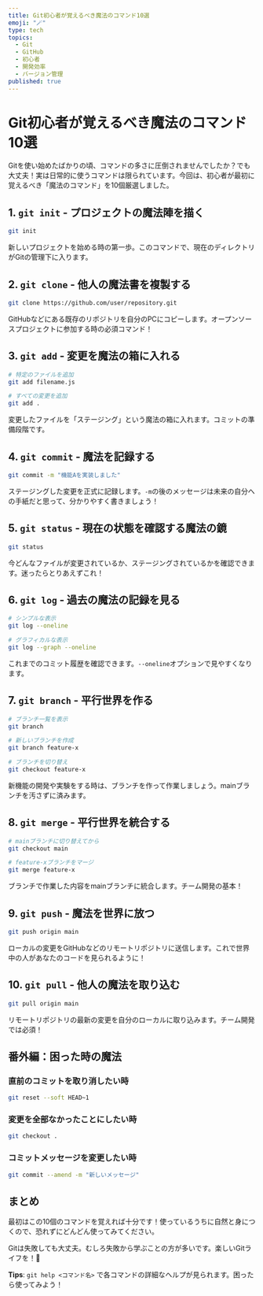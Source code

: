 ```yaml
---
title: Git初心者が覚えるべき魔法のコマンド10選
emoji: "🪄"
type: tech
topics:
  - Git
  - GitHub
  - 初心者
  - 開発効率
  - バージョン管理
published: true
---
```


# Git初心者が覚えるべき魔法のコマンド10選

Gitを使い始めたばかりの頃、コマンドの多さに圧倒されませんでしたか？でも大丈夫！実は日常的に使うコマンドは限られています。今回は、初心者が最初に覚えるべき「魔法のコマンド」を10個厳選しました。

## 1. `git init` - プロジェクトの魔法陣を描く

```bash
git init
```

新しいプロジェクトを始める時の第一歩。このコマンドで、現在のディレクトリがGitの管理下に入ります。

## 2. `git clone` - 他人の魔法書を複製する

```bash
git clone https://github.com/user/repository.git
```

GitHubなどにある既存のリポジトリを自分のPCにコピーします。オープンソースプロジェクトに参加する時の必須コマンド！

## 3. `git add` - 変更を魔法の箱に入れる

```bash
# 特定のファイルを追加
git add filename.js

# すべての変更を追加
git add .
```

変更したファイルを「ステージング」という魔法の箱に入れます。コミットの準備段階です。

## 4. `git commit` - 魔法を記録する

```bash
git commit -m "機能Aを実装しました"
```

ステージングした変更を正式に記録します。`-m`の後のメッセージは未来の自分への手紙だと思って、分かりやすく書きましょう！

## 5. `git status` - 現在の状態を確認する魔法の鏡

```bash
git status
```

今どんなファイルが変更されているか、ステージングされているかを確認できます。迷ったらとりあえずこれ！

## 6. `git log` - 過去の魔法の記録を見る

```bash
# シンプルな表示
git log --oneline

# グラフィカルな表示
git log --graph --oneline
```

これまでのコミット履歴を確認できます。`--oneline`オプションで見やすくなります。

## 7. `git branch` - 平行世界を作る

```bash
# ブランチ一覧を表示
git branch

# 新しいブランチを作成
git branch feature-x

# ブランチを切り替え
git checkout feature-x
```

新機能の開発や実験をする時は、ブランチを作って作業しましょう。mainブランチを汚さずに済みます。

## 8. `git merge` - 平行世界を統合する

```bash
# mainブランチに切り替えてから
git checkout main

# feature-xブランチをマージ
git merge feature-x
```

ブランチで作業した内容をmainブランチに統合します。チーム開発の基本！

## 9. `git push` - 魔法を世界に放つ

```bash
git push origin main
```

ローカルの変更をGitHubなどのリモートリポジトリに送信します。これで世界中の人があなたのコードを見られるように！

## 10. `git pull` - 他人の魔法を取り込む

```bash
git pull origin main
```

リモートリポジトリの最新の変更を自分のローカルに取り込みます。チーム開発では必須！

## 番外編：困った時の魔法

### 直前のコミットを取り消したい時

```bash
git reset --soft HEAD~1
```

### 変更を全部なかったことにしたい時

```bash
git checkout .
```

### コミットメッセージを変更したい時

```bash
git commit --amend -m "新しいメッセージ"
```

## まとめ

最初はこの10個のコマンドを覚えれば十分です！使っているうちに自然と身につくので、恐れずにどんどん使ってみてください。

Gitは失敗しても大丈夫。むしろ失敗から学ぶことの方が多いです。楽しいGitライフを！🎉

**Tips**: `git help <コマンド名>` で各コマンドの詳細なヘルプが見られます。困ったら使ってみよう！
